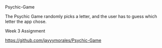 Psychic-Game

The Psychic Game randomly picks a letter, and the user has to guess which letter the app chose.

Week 3 Assignment

https://github.com/jayyymorales/Psychic-Game
